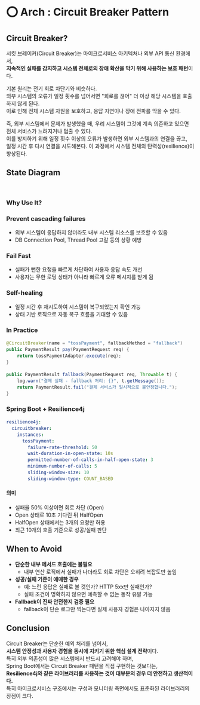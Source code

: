 # ⭕ Arch : Circuit Breaker Pattern

## Circuit Breaker?

서킷 브레이커(Circuit Breaker)는 마이크로서비스 아키텍처나 외부 API 통신 환경에서, \
**지속적인 실패를 감지하고 시스템 전체로의 장애 확산을 막기 위해 사용하는 보호 패턴**이다.

기본 원리는 전기 회로 차단기와 비슷하다. \
외부 시스템의 오류가 일정 횟수를 넘어서면 "회로를 끊어" 더 이상 해당 시스템을 호출하지 않게 된다. \
이로 인해 전체 시스템 자원을 보호하고, 응답 지연이나 장애 전파를 막을 수 있다.

즉, 외부 시스템에서 문제가 발생했을 때, 우리 시스템이 그것에 계속 의존하고 있으면\
&#x20;전체 서비스가 느려지거나 멈출 수 있다. \
이를 방지하기 위해 일정 횟수 이상의 오류가 발생하면 외부 시스템과의 연결을 끊고, \
일정 시간 후 다시 연결을 시도해본다. 이 과정에서 시스템 전체의 탄력성(resilience)이 향상된다.

## State Diagram

<figure><img src="../../.gitbook/assets/스크린샷 2025-05-06 15.09.47.png" alt=""><figcaption></figcaption></figure>

### Why Use It?

### **Prevent cascading failures**

* 외부 시스템이 응답하지 않더라도 내부 시스템 리소스를 보호할 수 있음
* DB Connection Pool, Thread Pool 고갈 등의 상황 예방

### **Fail Fast**

* 실패가 뻔한 요청을 빠르게 차단하여 사용자 응답 속도 개선
* 사용자는 무한 로딩 상태가 아니라 빠르게 오류 메시지를 받게 됨

### **Self-healing**

* 일정 시간 후 재시도하여 시스템이 복구되었는지 확인 가능
* 상태 기반 로직으로 자동 복구 흐름을 기대할 수 있음

### In Practice

```java
@CircuitBreaker(name = "tossPayment", fallbackMethod = "fallback")
public PaymentResult pay(PaymentRequest req) {
    return tossPaymentAdapter.execute(req);
}

public PaymentResult fallback(PaymentRequest req, Throwable t) {
    log.warn("결제 실패 - fallback 처리: {}", t.getMessage());
    return PaymentResult.fail("결제 서비스가 일시적으로 불안정합니다.");
}
```

### Spring Boot + Resilience4j&#x20;

```yaml
resilience4j:
  circuitbreaker:
    instances:
      tossPayment:
        failure-rate-threshold: 50
        wait-duration-in-open-state: 10s
        permitted-number-of-calls-in-half-open-state: 3
        minimum-number-of-calls: 5
        sliding-window-size: 10
        sliding-window-type: COUNT_BASED
```

#### 의미

* 실패율 50% 이상이면 회로 차단 (Open)
* Open 상태로 10초 기다린 뒤 HalfOpen
* HalfOpen 상태에서는 3개의 요청만 허용
* 최근 10개의 호출 기준으로 성공/실패 판단

## When to Avoid

* **단순한 내부 메서드 호출에는 불필요**
  * 내부 연산 로직에서 실패가 나더라도 회로 차단은 오히려 복잡도만 높임
* **성공/실패 기준이 애매한 경우**
  * 예: 느린 응답은 실패로 볼 것인가? HTTP 5xx만 실패인가?
  * 실패 조건이 명확하지 않으면 예측할 수 없는 동작 유발 가능
* **Fallback이 진짜 안전한지 검증 필요**
  * fallback이 단순 로그만 찍는다면 실제 사용자 경험은 나아지지 않음

## Conclusion

Circuit Breaker는 단순한 예외 처리를 넘어서, \
**시스템 안정성과 사용자 경험을 동시에 지키기 위한 핵심 설계 전략**이다. \
특히 외부 의존성이 많은 시스템에서 반드시 고려해야 하며, \
Spring Boot에서는 Circuit Breaker 패턴을 직접 구현하는 것보다는, \
**Resilience4j와 같은 라이브러리를 사용하는 것이 대부분의 경우 더 안전하고 생산적이다.**\
특히 마이크로서비스 구조에서는 구성과 모니터링 측면에서도 표준화된 라이브러리의 장점이 크다.
